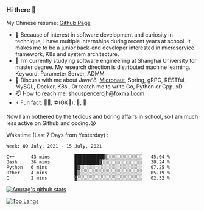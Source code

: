### Hi there 👋

My Chinese resume: [Github Page](https://spencercjh.github.io/resume/)

- 🔭 Because of interest in software development and curiosity in technique, I have multiple internships during recent years at school. It makes me to be a junior back-end developer interested in microservice framework, K8s and system architecture.
- 🌱 I’m currently studying software engineering at Shanghai University for master degree. My research direction is distributed machine learning. Keyword: Parameter Server, ADMM
- 💬 Discuss with me about Java^8, [Micronaut](http://micronaut.io/), Spring, gRPC, RESTful, MySQL, Docker, K8s...Or teatch me to write Go, Python or Cpp. xD
- 📫 How to reach me: shouspencercjh@foxmail.com
- ⚡ Fun fact: 🚴‍♂️, ⚽(GK🥅), 🏓, 🏸

Now I am bothered by the tedious and boring affairs in school, so I am much less active on Github and coding.😭

Wakatime (Last 7 Days from Yesterday) :

<!--START_SECTION:waka-->
```text
Week: 09 July, 2021 - 15 July, 2021

C++      43 mins         ███████████▒░░░░░░░░░░░░░   45.04 % 
Bash     36 mins         █████████▓░░░░░░░░░░░░░░░   38.24 % 
Python   6 mins          █▓░░░░░░░░░░░░░░░░░░░░░░░   07.25 % 
Other    4 mins          █▒░░░░░░░░░░░░░░░░░░░░░░░   05.19 % 
C        2 mins          ▓░░░░░░░░░░░░░░░░░░░░░░░░   02.32 % 
```
<!--END_SECTION:waka-->

[![Anurag's github stats](https://github-readme-stats.vercel.app/api?username=spencercjh&theme=tokyonight&show_icons=true)](https://github.com/anuraghazra/github-readme-stats)

[![Top Langs](https://github-readme-stats.vercel.app/api/top-langs/?username=spencercjh&layout=compact&theme=tokyonight)](https://github.com/anuraghazra/github-readme-stats)
